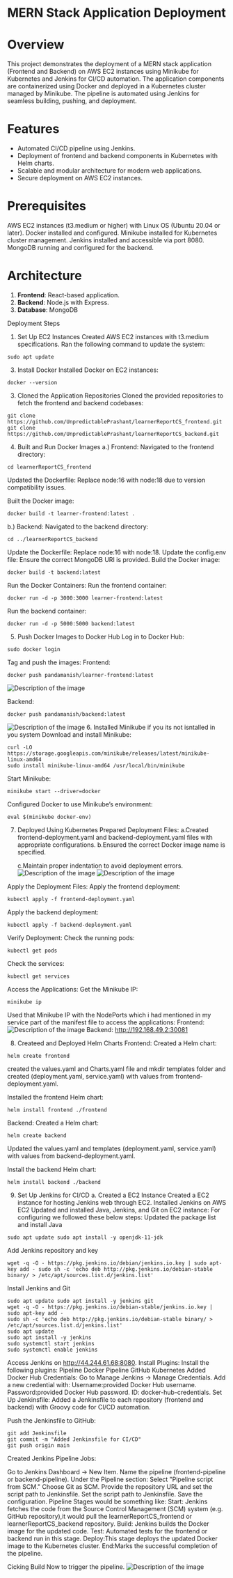 #  MERN Stack Application Deployment

# Overview
This project demonstrates the deployment of a MERN stack application (Frontend and Backend) on AWS EC2 instances using Minikube for Kubernetes and Jenkins for CI/CD automation. The application components are containerized using Docker and deployed in a Kubernetes cluster managed by Minikube. The pipeline is automated using Jenkins for seamless building, pushing, and deployment.

# Features
- Automated CI/CD pipeline using Jenkins.
- Deployment of frontend and backend components in Kubernetes with Helm charts.
- Scalable and modular architecture for modern web applications.
- Secure deployment on AWS EC2 instances.

# Prerequisites
AWS EC2 instances (t3.medium or higher) with Linux OS (Ubuntu 20.04 or later).
Docker installed and configured.
Minikube installed for Kubernetes cluster management.
Jenkins installed and accessible via port 8080.
MongoDB running and configured for the backend.

# Architecture
1. **Frontend**: React-based application.
2. **Backend**: Node.js with Express.
3. **Database**: MongoDB

Deployment Steps
1. Set Up EC2 Instances
Created AWS EC2 instances with t3.medium specifications.
Ran the following command to update the system:
```
sudo apt update
```
3. Install Docker
Installed Docker on EC2 instances:
```sudo apt-get install -y docker.io
docker --version
```

3. Cloned the Application Repositories
Cloned the provided repositories to fetch the frontend and backend codebases:
```
git clone https://github.com/UnpredictablePrashant/learnerReportCS_frontend.git
git clone https://github.com/UnpredictablePrashant/learnerReportCS_backend.git
```
4. Built and Run Docker Images
  a.) Frontend:
  Navigated to the frontend directory:
  ```
  cd learnerReportCS_frontend
  ```
  Updated the Dockerfile:
  Replace node:16 with node:18 due to version compatibility issues.

  Built the Docker image:
  ```
  docker build -t learner-frontend:latest .
  ```
  b.) Backend:
  Navigated to the backend directory:
  ```
  cd ../learnerReportCS_backend
  ```  
  Update the Dockerfile:
  Replace node:16 with node:18.
  Update the config.env file:
  Ensure the correct MongoDB URI is provided.
  Build the Docker image:
  ```
  docker build -t backend:latest 
  ```
  
Run the Docker Containers:
Run the frontend container:
```
docker run -d -p 3000:3000 learner-frontend:latest
```
Run the backend container:
```
docker run -d -p 5000:5000 backend:latest
```

5. Push Docker Images to Docker Hub
Log in to Docker Hub:
```
sudo docker login
```
Tag and push the images:
Frontend:
```docker tag learner-frontend:latest pandamanish/learner-frontend:latest
docker push pandamanish/learner-frontend:latest
```
![Description of the image](Images/docker_hub_frontend.png)

Backend:
```docker tag backend:latest pandamanish/backend:latest
docker push pandamanish/backend:latest
```
![Description of the image](Images/dockerpuh_back.png)
6. Installed Minikube if you its not isntalled in you system
Download and install Minikube:
```
curl -LO https://storage.googleapis.com/minikube/releases/latest/minikube-linux-amd64
sudo install minikube-linux-amd64 /usr/local/bin/minikube
```
Start Minikube:
```
minikube start --driver=docker
```
Configured Docker to use Minikube’s environment:
```
eval $(minikube docker-env)
```
7. Deployed Using Kubernetes
    Prepared Deployment Files:
    a.Created frontend-deployment.yaml and backend-deployment.yaml files with appropriate configurations.
    b.Ensured the correct Docker image name is specified.
   
    c.Maintain proper indentation to avoid deployment errors.
   ![Description of the image](Images/be_deploy.png)
   ![Description of the image](Images/fe_dploy.png)

Apply the Deployment Files:
Apply the frontend deployment:
```
kubectl apply -f frontend-deployment.yaml
```
Apply the backend deployment:
```
kubectl apply -f backend-deployment.yaml
```
Verify Deployment:
Check the running pods:
```
kubectl get pods
```
Check the services:
```
kubectl get services
```
Access the Applications:
Get the Minikube IP:
```
minikube ip
```
Used that Minikube IP with the NodePorts which i had mentioned in my service part of the manifest file to access the applications:
Frontend: 
![Description of the image](Images/frontend.png)
Backend: http://192.168.49.2:30081

8. Createed and Deployed Helm Charts
Frontend:
Created a Helm chart:
```
helm create frontend
```
created the values.yaml and Charts.yaml file and mkdir templates folder and created (deployment.yaml, service.yaml) with values from frontend-deployment.yaml.

Installed the frontend Helm chart:
```
helm install frontend ./frontend
```

Backend:
Created a Helm chart:
```
helm create backend
```
Updated the values.yaml and templates (deployment.yaml, service.yaml) with values from backend-deployment.yaml.

Install the backend Helm chart:

```
helm install backend ./backend
```
9. Set Up Jenkins for CI/CD
a. Created a EC2 Instance Created a EC2 instance for hosting Jenkins web through EC2.
Installed Jenkins on AWS EC2 Updated and installed Java, Jenkins, and Git on EC2 instance:
For configuring we followed these below steps:
Updated the package list and install Java
```
sudo apt update sudo apt install -y openjdk-11-jdk
```
Add Jenkins repository and key
```
wget -q -O - https://pkg.jenkins.io/debian/jenkins.io.key | sudo apt-key add - sudo sh -c 'echo deb http://pkg.jenkins.io/debian-stable binary/ > /etc/apt/sources.list.d/jenkins.list'
```

Install Jenkins and Git
```
sudo apt update sudo apt install -y jenkins git
wget -q -O - https://pkg.jenkins.io/debian-stable/jenkins.io.key | sudo apt-key add -
sudo sh -c 'echo deb http://pkg.jenkins.io/debian-stable binary/ > /etc/apt/sources.list.d/jenkins.list'
sudo apt update
sudo apt install -y jenkins
sudo systemctl start jenkins
sudo systemctl enable jenkins
```
Access Jenkins on http://44.244.61.68:8080.
Install Plugins:
Install the following plugins:
Pipeline
Docker Pipeline
GitHub
Kubernetes
Added Docker Hub Credentials:
Go to Manage Jenkins → Manage Credentials.
Add a new credential with:
Username:provided Docker Hub username.
Password:provided Docker Hub password.
ID: docker-hub-credentials.
Set Up Jenkinsfile:
Added a Jenkinsfile to each repository (frontend and backend) with Groovy code for CI/CD automation.

Push the Jenkinsfile to GitHub:
```
git add Jenkinsfile
git commit -m "Added Jenkinsfile for CI/CD"
git push origin main
```
Created Jenkins Pipeline Jobs:

Go to Jenkins Dashboard → New Item.
Name the pipeline (frontend-pipeline or backend-pipeline).
Under the Pipeline section:
Select "Pipeline script from SCM."
Choose Git as SCM.
Provide the repository URL and set the script path to Jenkinsfile.
Set the script path to Jenkinsfile.
Save the configuration.
Pipeline Stages would be something like:
Start:
Jenkins fetches the code from the Source Control Management (SCM) system (e.g. GitHub repository),it would pull the learnerReportCS_frontend or learnerReportCS_backend repository.
Build: Jenkins builds the Docker image for the updated code.
Test: Automated tests for the frontend or backend run in this stage.
Deploy:This stage deploys the updated Docker image to the Kubernetes cluster.
End:Marks the successful completion of the pipeline.

Cicking Build Now to trigger the pipeline. 
![Description of the image](Images/Pipeline.PNG)


















